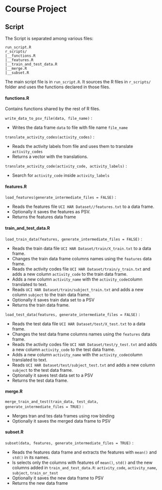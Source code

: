 
# Course Project

## Script

The Script is separated among various files:

```
run_script.R
r_scripts/
|__functions.R
|__features.R
|__train_and_test_data.R
|__merge.R
|__subset.R
```
The main script file is in `run_script.R`. It sources the R files in `r_scripts/` folder and uses the functions declared in those files.


#### functions.R

Contains functions shared by the rest of R files.

`write_data_to_psv_file(data, file_name)` : 

* Writes the data frame `data` to file with file name `file_name`

`translate_activity_codes(activity_codes)` : 

* Reads the activity labels from file and uses them to translate `activity_codes`
* Returns a vector with the translations.

`translate_activity_code(activity_code, activity_labels)` : 

* Search for `activity_code` inside `activity_labels`

#### features.R

`load_features(generate_intermediate_files = FALSE)` : 

* Reads the features file `UCI HAR Dataset//features.txt` to a data frame. 
* Optionally it saves the features as PSV.
* Returns the features data frame

#### train_and_test_data.R

`load_train_data(features, generate_intermediate_files = FALSE)` : 

* Reads the train data file `UCI HAR Dataset/train/X_train.txt` to a data frame. 
* Changes the train data frame columns names using the `features` data frame. 
* Reads the activity codes file `UCI HAR Dataset/train/y_train.txt` and adds a new column `activity_code` to the train data frame. 
* Adds a new column `activity_name` with the `activity_code`column translated to text.
* Reads `UCI HAR Dataset/train/subject_train.txt` and adds a new column `subject` to the train data frame.
* Optionally it saves train data set to a PSV
* Returns the train data frame.

`load_test_data(features, generate_intermediate_files = FALSE)` : 

* Reads the test data file `UCI HAR Dataset/test/X_test.txt` to a data frame. 
* Changes the test data frame columns names using the `features` data frame. 
* Reads the activity codes file `UCI HAR Dataset/test/y_test.txt` and adds a new column `activity_code` to the test data frame. 
* Adds a new column `activity_name` with the `activity_code`column translated to text.
* Reads `UCI HAR Dataset/test/subject_test.txt` and adds a new column `subject` to the test data frame.
* Optionally it saves test data set to a PSV
* Returns the test data frame.

#### merge.R

`merge_train_and_test(train_data, test_data, generate_intermediate_files = TRUE)` :

* Merges tran and tes data frames using row binding
* Optionally it saves the merged data frame to PSV

#### subset.R

`subset(data, features, generate_intermediate_files = TRUE)` : 

* Reads the features data frame and extracts the features with `mean()` and `std()` in its names.
* Is selects only the columns with features of `mean()`, `std()` and the new columns added in `train_and_test_data.R`: `activity_code`, `activity_name`, `subject`, `train_or_test`
* Optionally it saves the new data frame to PSV
* Returns the new data frame



